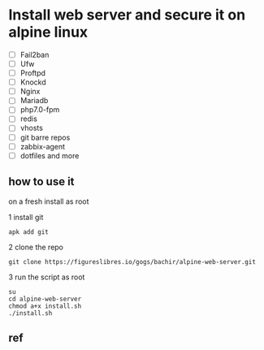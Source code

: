 # Install web server and secure it on alpine linux

- [ ] Fail2ban
- [ ] Ufw
- [ ] Proftpd
- [ ] Knockd
- [ ] Nginx
- [ ] Mariadb
- [ ] php7.0-fpm
- [ ] redis
- [ ] vhosts
- [ ] git barre repos
- [ ] zabbix-agent
- [ ] dotfiles and more

## how to use it
on a fresh install
as root

1 install git
```
apk add git
```

2 clone the repo
```
git clone https://figureslibres.io/gogs/bachir/alpine-web-server.git
```

3 run the script as root
```
su
cd alpine-web-server
chmod a+x install.sh
./install.sh

```

## ref
